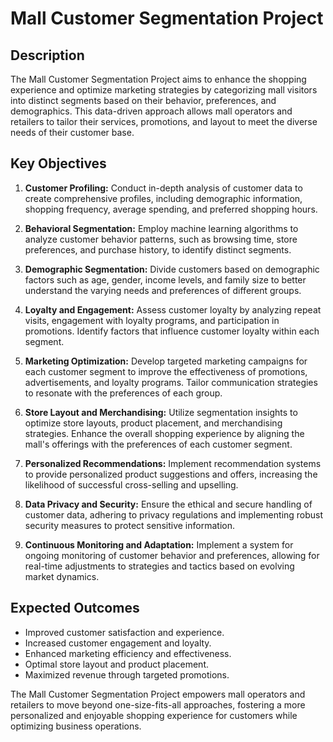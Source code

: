 # Mall Customer Segmentation Project

## Description

The Mall Customer Segmentation Project aims to enhance the shopping experience and optimize marketing strategies by categorizing mall visitors into distinct segments based on their behavior, preferences, and demographics. This data-driven approach allows mall operators and retailers to tailor their services, promotions, and layout to meet the diverse needs of their customer base.

## Key Objectives

1. **Customer Profiling:**
   Conduct in-depth analysis of customer data to create comprehensive profiles, including demographic information, shopping frequency, average spending, and preferred shopping hours.

2. **Behavioral Segmentation:**
   Employ machine learning algorithms to analyze customer behavior patterns, such as browsing time, store preferences, and purchase history, to identify distinct segments.

3. **Demographic Segmentation:**
   Divide customers based on demographic factors such as age, gender, income levels, and family size to better understand the varying needs and preferences of different groups.

4. **Loyalty and Engagement:**
   Assess customer loyalty by analyzing repeat visits, engagement with loyalty programs, and participation in promotions. Identify factors that influence customer loyalty within each segment.

5. **Marketing Optimization:**
   Develop targeted marketing campaigns for each customer segment to improve the effectiveness of promotions, advertisements, and loyalty programs. Tailor communication strategies to resonate with the preferences of each group.

6. **Store Layout and Merchandising:**
   Utilize segmentation insights to optimize store layouts, product placement, and merchandising strategies. Enhance the overall shopping experience by aligning the mall's offerings with the preferences of each customer segment.

7. **Personalized Recommendations:**
   Implement recommendation systems to provide personalized product suggestions and offers, increasing the likelihood of successful cross-selling and upselling.

8. **Data Privacy and Security:**
   Ensure the ethical and secure handling of customer data, adhering to privacy regulations and implementing robust security measures to protect sensitive information.

9. **Continuous Monitoring and Adaptation:**
   Implement a system for ongoing monitoring of customer behavior and preferences, allowing for real-time adjustments to strategies and tactics based on evolving market dynamics.

## Expected Outcomes

- Improved customer satisfaction and experience.
- Increased customer engagement and loyalty.
- Enhanced marketing efficiency and effectiveness.
- Optimal store layout and product placement.
- Maximized revenue through targeted promotions.

The Mall Customer Segmentation Project empowers mall operators and retailers to move beyond one-size-fits-all approaches, fostering a more personalized and enjoyable shopping experience for customers while optimizing business operations.
